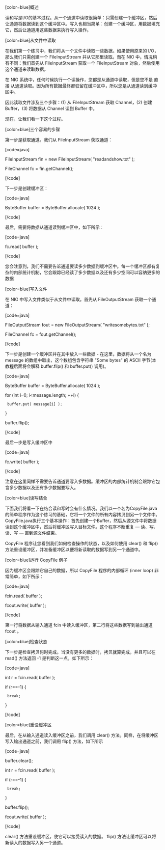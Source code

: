 [color=blue]概述
读和写是I/O的基本过程。从一个通道中读取很简单：只需创建一个缓冲区，然后让通道将数据读到这个缓冲区中。写入也相当简单：创建一个缓冲区，用数据填充它，然后让通道用这些数据来执行写入操作。
[color=blue]从文件中读取
在我们第一个练习中，我们将从一个文件中读取一些数据。如果使用原来的 I/O，那么我们只需创建一个 FileInputStream 并从它那里读取。而在 NIO 中，情况稍有不同：我们首先从 FileInputStream 获取一个 FileInputStream 对象，然后使用这个通道来读取数据。
在 NIO 系统中，任何时候执行一个读操作，您都是从通道中读取，但是您不是 直接 从通道读取。因为所有数据最终都驻留在缓冲区中，所以您是从通道读到缓冲区中。
因此读取文件涉及三个步骤：(1) 从 FileInputStream 获取 Channel，(2) 创建 Buffer，(3) 将数据从 Channel 读到 Buffer 中。
现在，让我们看一下这个过程。
[color=blue]三个容易的步骤
第一步是获取通道。我们从 FileInputStream 获取通道：
[code=java]
FileInputStream fin = new FileInputStream( "readandshow.txt" );
FileChannel fc = fin.getChannel();
[/code]
下一步是创建缓冲区：
[code=java]
ByteBuffer buffer = ByteBuffer.allocate( 1024 );
[/code]
最后，需要将数据从通道读到缓冲区中，如下所示：
[code=java]
fc.read( buffer );
[/code]
您会注意到，我们不需要告诉通道要读多少数据到缓冲区中。每一个缓冲区都有复杂的内部统计机制，它会跟踪已经读了多少数据以及还有多少空间可以容纳更多的数据
[color=blue]写入文件
在 NIO 中写入文件类似于从文件中读取。首先从 FileOutputStream 获取一个通道：
[code=java]
FileOutputStream fout = new FileOutputStream( "writesomebytes.txt" );
FileChannel fc = fout.getChannel();
[/code]
下一步是创建一个缓冲区并在其中放入一些数据 - 在这里，数据将从一个名为 message 的数组中取出，这个数组包含字符串 "Some bytes" 的 ASCII 字节(本教程后面将会解释 buffer.flip() 和 buffer.put() 调用)。
[code=java]
ByteBuffer buffer = ByteBuffer.allocate( 1024 );
for (int i=0; i<message.length; ++i) {
     buffer.put( message[i] );
}
buffer.flip();
[/code]
最后一步是写入缓冲区中
[code=java]
fc.write( buffer );
[/code]
注意在这里同样不需要告诉通道要写入多数据。缓冲区的内部统计机制会跟踪它包含多少数据以及还有多少数据要写入。
[color=blue]读写结合
下面我们将看一下在结合读和写时会有什么情况。我们以一个名为CopyFile.java的简单程序作为这个练习的基础，它将一个文件的所有内容拷贝到另一个文件中。CopyFile.java执行三个基本操作：首先创建一个Buffer，然后从源文件中将数据读到这个缓冲区中，然后将缓冲区写入目标文件。这个程序不断重复 ― 读、写、读、写 ― 直到源文件结束。
CopyFile 程序让您看到我们如何检查操作的状态，以及如何使用 clear() 和 flip() 方法重设缓冲区，并准备缓冲区以便将新读取的数据写到另一个通道中。
[color=blue]运行 CopyFile 例子
因为缓冲区会跟踪它自己的数据，所以 CopyFile 程序的内部循环 (inner loop) 非常简单，如下所示：
[code=java]
fcin.read( buffer );
fcout.write( buffer );
[/code]
第一行将数据从输入通道 fcin 中读入缓冲区，第二行将这些数据写到输出通道 fcout 。
[color=blue]检查状态
下一步是检查拷贝何时完成。当没有更多的数据时，拷贝就算完成，并且可以在 read() 方法返回 -1 是判断这一点，如下所示：
[code=java]
int r = fcin.read( buffer );
 
if (r==-1) {
     break;
}
[/code]
[color=blue]重设缓冲区
最后，在从输入通道读入缓冲区之前，我们调用 clear() 方法。同样，在将缓冲区写入输出通道之前，我们调用 flip() 方法，如下所示
[code=java]
buffer.clear();
int r = fcin.read( buffer );
 
if (r==-1) {
     break;
}
 
buffer.flip();
fcout.write( buffer );
[/code]
clear() 方法重设缓冲区，使它可以接受读入的数据。 flip() 方法让缓冲区可以将新读入的数据写入另一个通道。
